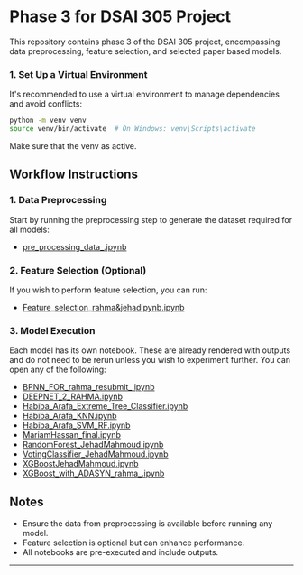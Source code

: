 # Phase 3 for DSAI 305 Project

This repository contains phase 3 of the DSAI 305 project, encompassing data preprocessing, feature selection, and selected paper based models.


### 1. Set Up a Virtual Environment

It's recommended to use a virtual environment to manage dependencies and avoid conflicts:

```bash
python -m venv venv
source venv/bin/activate  # On Windows: venv\Scripts\activate
```
Make sure that the venv as active.


## Workflow Instructions

### 1. Data Preprocessing

Start by running the preprocessing step to generate the dataset required for all models:

- [pre_processing_data_.ipynb](pre_processing_data_(1).ipynb)

### 2. Feature Selection (Optional)

If you wish to perform feature selection, you can run:

- [Feature_selection_rahma&jehadipynb.ipynb](Feature_selection_rahma&jehadipynb%20(1).ipynb)

### 3. Model Execution

Each model has its own notebook. These are already rendered with outputs and do not need to be rerun unless you wish to experiment further. You can open any of the following:

- [BPNN_FOR_rahma_resubmit_.ipynb](BPNN_FOR_rahma_resubmit_.ipynb)
- [DEEPNET_2_RAHMA.ipynb](DEEPNET_2_RAHMA.ipynb)
- [Habiba_Arafa_Extreme_Tree_Classifier.ipynb](Habiba_Arafa_Extreme_Tree_Classifier.ipynb)
- [Habiba_Arafa_KNN.ipynb](Habiba_Arafa_KNN.ipynb)
- [Habiba_Arafa_SVM_RF.ipynb](Habiba_Arafa_SVM_RF.ipynb)
- [MariamHassan_final.ipynb](MariamHassan_final.ipynb)
- [RandomForest_JehadMahmoud.ipynb](RandomForest_JehadMahmoud.ipynb)
- [VotingClassifier_JehadMahmoud.ipynb](VotingClassifier_JehadMahmoud%20(2).ipynb)
- [XGBoostJehadMahmoud.ipynb](XGBoostJehadMahmoud.ipynb)
- [XGBoost_with_ADASYN_rahma_.ipynb](XGBoost_with_ADASYN_rahma_(1).ipynb)

## Notes

- Ensure the data from preprocessing is available before running any model.
- Feature selection is optional but can enhance performance.
- All notebooks are pre-executed and include outputs.

---
